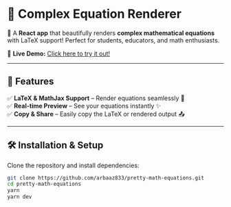 # 📘 Complex Equation Renderer  

📢 A **React app** that beautifully renders **complex mathematical equations** with LaTeX support! Perfect for students, educators, and math enthusiasts.  

🌟 **Live Demo:** [Click here to try it out!](https://pretty-math-equation.web.app/)

---

## 🚀 Features  
✅ **LaTeX & MathJax Support** – Render equations seamlessly 🎯  
✅ **Real-time Preview** – See your equations instantly ✨  
✅ **Copy & Share** – Easily copy the LaTeX or rendered output 📤  

---

## 🛠️ Installation & Setup  
Clone the repository and install dependencies:  

```bash
git clone https://github.com/arbaaz833/pretty-math-equations.git
cd pretty-math-equations
yarn 
yarn dev
